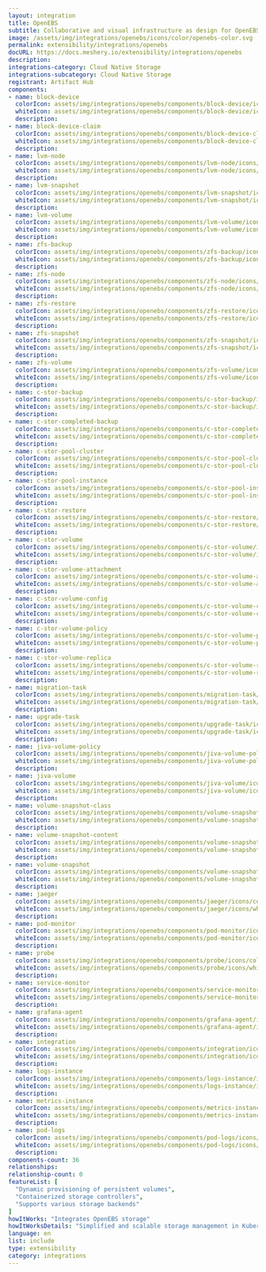 ```yaml
---
layout: integration
title: OpenEBS
subtitle: Collaborative and visual infrastructure as design for OpenEBS
image: /assets/img/integrations/openebs/icons/color/openebs-color.svg
permalink: extensibility/integrations/openebs
docURL: https://docs.meshery.io/extensibility/integrations/openebs
description: 
integrations-category: Cloud Native Storage
integrations-subcategory: Cloud Native Storage
registrant: Artifact Hub
components: 
- name: block-device
  colorIcon: assets/img/integrations/openebs/components/block-device/icons/color/block-device-color.svg
  whiteIcon: assets/img/integrations/openebs/components/block-device/icons/white/block-device-white.svg
  description: 
- name: block-device-claim
  colorIcon: assets/img/integrations/openebs/components/block-device-claim/icons/color/block-device-claim-color.svg
  whiteIcon: assets/img/integrations/openebs/components/block-device-claim/icons/white/block-device-claim-white.svg
  description: 
- name: lvm-node
  colorIcon: assets/img/integrations/openebs/components/lvm-node/icons/color/lvm-node-color.svg
  whiteIcon: assets/img/integrations/openebs/components/lvm-node/icons/white/lvm-node-white.svg
  description: 
- name: lvm-snapshot
  colorIcon: assets/img/integrations/openebs/components/lvm-snapshot/icons/color/lvm-snapshot-color.svg
  whiteIcon: assets/img/integrations/openebs/components/lvm-snapshot/icons/white/lvm-snapshot-white.svg
  description: 
- name: lvm-volume
  colorIcon: assets/img/integrations/openebs/components/lvm-volume/icons/color/lvm-volume-color.svg
  whiteIcon: assets/img/integrations/openebs/components/lvm-volume/icons/white/lvm-volume-white.svg
  description: 
- name: zfs-backup
  colorIcon: assets/img/integrations/openebs/components/zfs-backup/icons/color/zfs-backup-color.svg
  whiteIcon: assets/img/integrations/openebs/components/zfs-backup/icons/white/zfs-backup-white.svg
  description: 
- name: zfs-node
  colorIcon: assets/img/integrations/openebs/components/zfs-node/icons/color/zfs-node-color.svg
  whiteIcon: assets/img/integrations/openebs/components/zfs-node/icons/white/zfs-node-white.svg
  description: 
- name: zfs-restore
  colorIcon: assets/img/integrations/openebs/components/zfs-restore/icons/color/zfs-restore-color.svg
  whiteIcon: assets/img/integrations/openebs/components/zfs-restore/icons/white/zfs-restore-white.svg
  description: 
- name: zfs-snapshot
  colorIcon: assets/img/integrations/openebs/components/zfs-snapshot/icons/color/zfs-snapshot-color.svg
  whiteIcon: assets/img/integrations/openebs/components/zfs-snapshot/icons/white/zfs-snapshot-white.svg
  description: 
- name: zfs-volume
  colorIcon: assets/img/integrations/openebs/components/zfs-volume/icons/color/zfs-volume-color.svg
  whiteIcon: assets/img/integrations/openebs/components/zfs-volume/icons/white/zfs-volume-white.svg
  description: 
- name: c-stor-backup
  colorIcon: assets/img/integrations/openebs/components/c-stor-backup/icons/color/c-stor-backup-color.svg
  whiteIcon: assets/img/integrations/openebs/components/c-stor-backup/icons/white/c-stor-backup-white.svg
  description: 
- name: c-stor-completed-backup
  colorIcon: assets/img/integrations/openebs/components/c-stor-completed-backup/icons/color/c-stor-completed-backup-color.svg
  whiteIcon: assets/img/integrations/openebs/components/c-stor-completed-backup/icons/white/c-stor-completed-backup-white.svg
  description: 
- name: c-stor-pool-cluster
  colorIcon: assets/img/integrations/openebs/components/c-stor-pool-cluster/icons/color/c-stor-pool-cluster-color.svg
  whiteIcon: assets/img/integrations/openebs/components/c-stor-pool-cluster/icons/white/c-stor-pool-cluster-white.svg
  description: 
- name: c-stor-pool-instance
  colorIcon: assets/img/integrations/openebs/components/c-stor-pool-instance/icons/color/c-stor-pool-instance-color.svg
  whiteIcon: assets/img/integrations/openebs/components/c-stor-pool-instance/icons/white/c-stor-pool-instance-white.svg
  description: 
- name: c-stor-restore
  colorIcon: assets/img/integrations/openebs/components/c-stor-restore/icons/color/c-stor-restore-color.svg
  whiteIcon: assets/img/integrations/openebs/components/c-stor-restore/icons/white/c-stor-restore-white.svg
  description: 
- name: c-stor-volume
  colorIcon: assets/img/integrations/openebs/components/c-stor-volume/icons/color/c-stor-volume-color.svg
  whiteIcon: assets/img/integrations/openebs/components/c-stor-volume/icons/white/c-stor-volume-white.svg
  description: 
- name: c-stor-volume-attachment
  colorIcon: assets/img/integrations/openebs/components/c-stor-volume-attachment/icons/color/c-stor-volume-attachment-color.svg
  whiteIcon: assets/img/integrations/openebs/components/c-stor-volume-attachment/icons/white/c-stor-volume-attachment-white.svg
  description: 
- name: c-stor-volume-config
  colorIcon: assets/img/integrations/openebs/components/c-stor-volume-config/icons/color/c-stor-volume-config-color.svg
  whiteIcon: assets/img/integrations/openebs/components/c-stor-volume-config/icons/white/c-stor-volume-config-white.svg
  description: 
- name: c-stor-volume-policy
  colorIcon: assets/img/integrations/openebs/components/c-stor-volume-policy/icons/color/c-stor-volume-policy-color.svg
  whiteIcon: assets/img/integrations/openebs/components/c-stor-volume-policy/icons/white/c-stor-volume-policy-white.svg
  description: 
- name: c-stor-volume-replica
  colorIcon: assets/img/integrations/openebs/components/c-stor-volume-replica/icons/color/c-stor-volume-replica-color.svg
  whiteIcon: assets/img/integrations/openebs/components/c-stor-volume-replica/icons/white/c-stor-volume-replica-white.svg
  description: 
- name: migration-task
  colorIcon: assets/img/integrations/openebs/components/migration-task/icons/color/migration-task-color.svg
  whiteIcon: assets/img/integrations/openebs/components/migration-task/icons/white/migration-task-white.svg
  description: 
- name: upgrade-task
  colorIcon: assets/img/integrations/openebs/components/upgrade-task/icons/color/upgrade-task-color.svg
  whiteIcon: assets/img/integrations/openebs/components/upgrade-task/icons/white/upgrade-task-white.svg
  description: 
- name: jiva-volume-policy
  colorIcon: assets/img/integrations/openebs/components/jiva-volume-policy/icons/color/jiva-volume-policy-color.svg
  whiteIcon: assets/img/integrations/openebs/components/jiva-volume-policy/icons/white/jiva-volume-policy-white.svg
  description: 
- name: jiva-volume
  colorIcon: assets/img/integrations/openebs/components/jiva-volume/icons/color/jiva-volume-color.svg
  whiteIcon: assets/img/integrations/openebs/components/jiva-volume/icons/white/jiva-volume-white.svg
  description: 
- name: volume-snapshot-class
  colorIcon: assets/img/integrations/openebs/components/volume-snapshot-class/icons/color/volume-snapshot-class-color.svg
  whiteIcon: assets/img/integrations/openebs/components/volume-snapshot-class/icons/white/volume-snapshot-class-white.svg
  description: 
- name: volume-snapshot-content
  colorIcon: assets/img/integrations/openebs/components/volume-snapshot-content/icons/color/volume-snapshot-content-color.svg
  whiteIcon: assets/img/integrations/openebs/components/volume-snapshot-content/icons/white/volume-snapshot-content-white.svg
  description: 
- name: volume-snapshot
  colorIcon: assets/img/integrations/openebs/components/volume-snapshot/icons/color/volume-snapshot-color.svg
  whiteIcon: assets/img/integrations/openebs/components/volume-snapshot/icons/white/volume-snapshot-white.svg
  description: 
- name: jaeger
  colorIcon: assets/img/integrations/openebs/components/jaeger/icons/color/jaeger-color.svg
  whiteIcon: assets/img/integrations/openebs/components/jaeger/icons/white/jaeger-white.svg
  description: 
- name: pod-monitor
  colorIcon: assets/img/integrations/openebs/components/pod-monitor/icons/color/pod-monitor-color.svg
  whiteIcon: assets/img/integrations/openebs/components/pod-monitor/icons/white/pod-monitor-white.svg
  description: 
- name: probe
  colorIcon: assets/img/integrations/openebs/components/probe/icons/color/probe-color.svg
  whiteIcon: assets/img/integrations/openebs/components/probe/icons/white/probe-white.svg
  description: 
- name: service-monitor
  colorIcon: assets/img/integrations/openebs/components/service-monitor/icons/color/service-monitor-color.svg
  whiteIcon: assets/img/integrations/openebs/components/service-monitor/icons/white/service-monitor-white.svg
  description: 
- name: grafana-agent
  colorIcon: assets/img/integrations/openebs/components/grafana-agent/icons/color/grafana-agent-color.svg
  whiteIcon: assets/img/integrations/openebs/components/grafana-agent/icons/white/grafana-agent-white.svg
  description: 
- name: integration
  colorIcon: assets/img/integrations/openebs/components/integration/icons/color/integration-color.svg
  whiteIcon: assets/img/integrations/openebs/components/integration/icons/white/integration-white.svg
  description: 
- name: logs-instance
  colorIcon: assets/img/integrations/openebs/components/logs-instance/icons/color/logs-instance-color.svg
  whiteIcon: assets/img/integrations/openebs/components/logs-instance/icons/white/logs-instance-white.svg
  description: 
- name: metrics-instance
  colorIcon: assets/img/integrations/openebs/components/metrics-instance/icons/color/metrics-instance-color.svg
  whiteIcon: assets/img/integrations/openebs/components/metrics-instance/icons/white/metrics-instance-white.svg
  description: 
- name: pod-logs
  colorIcon: assets/img/integrations/openebs/components/pod-logs/icons/color/pod-logs-color.svg
  whiteIcon: assets/img/integrations/openebs/components/pod-logs/icons/white/pod-logs-white.svg
  description: 
components-count: 36
relationships: 
relationship-count: 0
featureList: [
  "Dynamic provisioning of persistent volumes",
  "Containerized storage controllers",
  "Supports various storage backends"
]
howItWorks: "Integrates OpenEBS storage"
howItWorksDetails: "Simplified and scalable storage management in Kubernetes"
language: en
list: include
type: extensibility
category: integrations
---
```

